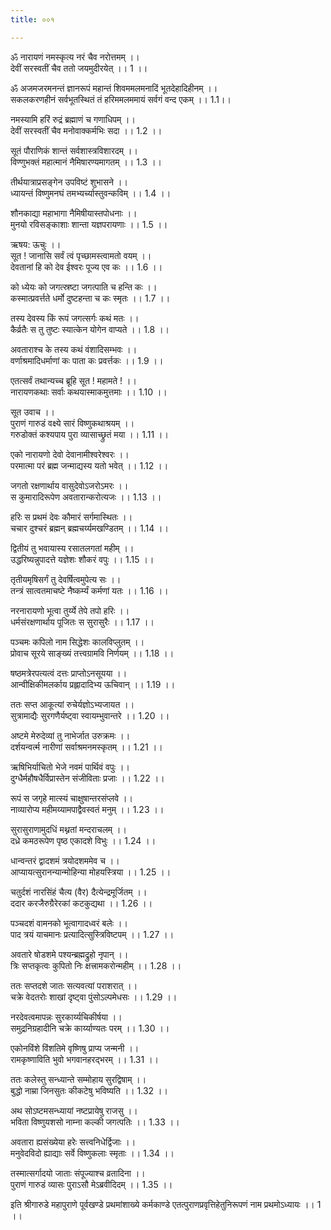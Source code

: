 ```yaml
---
title: ००१

---
```

ॐ नारायणं नमस्कृत्य नरं चैव नरोत्तमम् ।।  
देवीं सरस्वतीं चैव ततो जयमुदीरयेत् ।। 1 ।।  
  
ॐ अजमजरमनन्तं ज्ञानरूपं महान्तं शिवममलमनादिं भूतदेहादिहीनम् ।।  
सकलकरणहीनं सर्वभूतस्थितं तं हरिममलममायं सर्वगं वन्द एकम् ।। 1.1।।  
  
नमस्यामि हरिं रुद्रं ब्रह्माणं च गणाधिपम् ।।  
देवीं सरस्वतीं चैव मनोवाक्कर्मभिः सदा ।। 1.2 ।।  
  
सूतं पौराणिकं शान्तं सर्वशास्त्रविशारदम् ।।  
विण्णुभक्तं महात्मानं नैमिषारण्यमागतम् ।। 1.3 ।।  
  
तीर्थयात्राप्रसङ्गेन उपविष्टं शुभासने ।।  
ध्यायन्तं विष्णुमनघं तमभ्यर्च्यास्तुवन्कविम् ।। 1.4 ।।  
  
शौनकाद्या महाभागा नैमिषीयास्तपोधनाः ।।  
मुनयो रविसङ्काशाः शान्ता यज्ञपरायणाः ।। 1.5 ।।  
  
ऋषय: ऊचुः ।।  
सूत ! जानासि सर्वं त्वं पृच्छामस्त्वामतो वयम् ।।  
देवतानां हि को देव ईश्वरः पूज्य एव कः ।। 1.6 ।।  
  
को ध्येयः को जगत्स्रष्टा जगत्पाति च हन्ति कः ।।  
कस्मात्प्रवर्त्तते धर्मो दुष्टहन्ता च कः स्मृतः ।। 1.7 ।।  
  
तस्य देवस्य किं रूपं जगत्सर्गः कथं मतः ।।  
कैर्व्रतैः स तु तुष्टः स्यात्केन योगेन वाप्यते ।। 1.8 ।।  
  
अवताराश्च के तस्य कथं वंशादिसम्भवः ।।  
वर्णाश्रमादिधर्माणां कः पाता कः प्रवर्त्तकः ।। 1.9 ।।  
  
एतत्सर्वं तथान्यच्च ब्रूहि सूत ! महामते ! ।।  
नारायणकथाः सर्वाः कथयास्माकमुत्तमाः ।। 1.10 ।।  
  
सूत उवाच ।।  
पुराणं गारुडं वक्ष्ये सारं विष्णुकथाश्रयम् ।।  
गरुडोक्तं कश्यपाय पुरा व्यासाच्छ्रुतं मया ।। 1.11 ।।  
  
एको नारायणो देवो देवानामीश्वरेश्वरः ।।  
परमात्मा परं ब्रह्म जन्माद्यस्य यतो भवेत् ।। 1.12 ।।  
  
जगतो रक्षणार्थाय वासुदेवोऽजरोऽमरः ।।  
स कुमारादिरूपेण अवतारान्करोत्यजः ।। 1.13 ।।  
  
हरिः स प्रथमं देवः कौमारं सर्गमास्थितः ।।  
चचार दुश्चरं ब्रह्मन् ब्रह्मचर्य्यमखण्डितम् ।। 1.14 ।।  
  
द्वितीयं तु भवायास्य रसातलगतां महीम् ।।  
उद्धरिष्यन्नुपादत्ते यज्ञेशः शौकरं वपुः ।। 1.15 ।।  
  
तृतीयमृषिसर्गं तु देवर्षित्वमुपेत्य सः ।।  
तन्त्रं सात्वतमाचष्टे नैष्कर्म्यं कर्मणां यतः ।। 1.16 ।।  
  
नरनारायणो भूत्वा तुर्य्ये तेपे तपो हरिः ।।  
धर्मसंरक्षणार्थाय पूजितः स सुरासुरैः ।। 1.17 ।।  
  
पञ्चमः कपिलो नाम सिद्धेशः कालविप्लुतम् ।।  
प्रोवाच सूरये साङ्‌ख्यं तत्त्वग्रामवि निर्णयम् ।। 1.18 ।।  
  
षष्ठमत्रेरपत्यत्वं दत्तः प्राप्तोऽनसूयया ।।  
आन्वीक्षिकीमलर्काय प्रह्लादादिभ्य ऊचिवान् ।। 1.19 ।।  
  
ततः सप्त आकूत्यां रुचेर्यज्ञोऽभ्यजायत ।।  
सुत्रामाद्यैः सुरगणैर्यष्ट्वा स्वायम्भुवान्तरे ।। 1.20 ।।  
  
अष्टमे मेरुदेव्यां तु नाभेर्जात उरुक्रमः ।।  
दर्शयन्वर्त्म नारीणां सर्वाश्रमनमस्कृतम् ।। 1.21 ।।  
  
ऋषिभिर्याचितो भेजे नवमं पार्थिवं वपुः ।।  
दुग्धैर्महौषधैर्विप्रास्तेन संजीविताः प्रजाः ।। 1.22 ।।  
  
रूपं स जगृहे मात्स्यं चाक्षुषान्तरसंप्लवे ।।  
नाव्यारोप्य महीमय्यामपाद्वैवस्वतं मनुम् ।। 1.23 ।।  
  
सुरासुराणामुदधिं मथ्नतां मन्दराचलम् ।।  
दध्रे कमठरूपेण पृष्ठ एकादशे विभुः ।। 1.24 ।।  
  
धान्वन्तरं द्वादशमं त्रयोदशममेव च ।।  
आप्यायत्सुरानन्यान्मोहिन्या मोहयस्त्रिया ।। 1.25 ।।  
  
चतुर्दशं नारसिंहं चैत्य (वैर) दैत्येन्द्रमूर्जितम् ।।  
ददार करजैरुग्रैरेरकां कटकुद्यथा ।। 1.26 ।।  
  
पञ्चदशं वामनको भूत्वागादध्वरं बलेः ।।  
पाद त्रयं याचमानः प्रत्यादित्सुस्त्रिविष्टपम् ।। 1.27 ।।  
  
अवतारे षोडशमे पश्यन्ब्रह्मद्रुहो नृपान् ।।  
त्रिः सप्तकृत्वः कुपितो निः क्षत्त्रामकरोन्महीम् ।। 1.28 ।।  
  
ततः सप्तदशे जातः सत्यवत्यां पराशरात् ।।  
चक्रे वेदतरोः शाखां दृष्ट्वा पुंसोऽल्पमेधसः ।। 1.29 ।।  
  
नरदेवत्वमापन्नः सुरकार्य्यचिकीर्षया ।।  
समुद्रनिग्रहादीनि चक्रे कार्य्याण्यतः परम् ।। 1.30 ।।  
  
एकोनविंशे विंशतिमे वृष्णिषु प्राप्य जन्मनी ।।  
रामकृष्णाविति भुवो भगवानहरद्भरम् ।। 1.31 ।।  
  
ततः कलेस्तु सन्ध्यान्ते सम्मोहाय सुरद्विषाम् ।।  
बुद्धो नाम्रा जिनसुतः कीकटेषु भविष्यति ।। 1.32 ।।  
  
अथ सोऽष्टमसन्ध्यायां नष्टप्रायेषु राजसु ।।  
भविता विष्णुयशसो नाम्ना कल्की जगत्पतिः ।। 1.33 ।।  
  
अवतारा ह्यसंख्येया हरेः सत्त्वनिधेर्द्विजाः ।।  
मनुवेदविदो ह्याद्याः सर्वे विष्णुकलाः स्मृताः ।। 1.34 ।।  
  
तस्मात्सर्गादयो जाताः संपूज्याश्च व्रतादिना ।।  
पुराणं गारुडं व्यासः पुराऽसौ मेऽब्रवीदिदम् ।। 1.35 ।।  
  
इति श्रीगारुडे महापुराणे पूर्वखण्डे प्रथमांशाख्ये कर्मकाण्डे एतत्पुराणप्रवृत्तिहेतुनिरूपणं नाम प्रथमोऽध्यायः ।। 1 ।।
